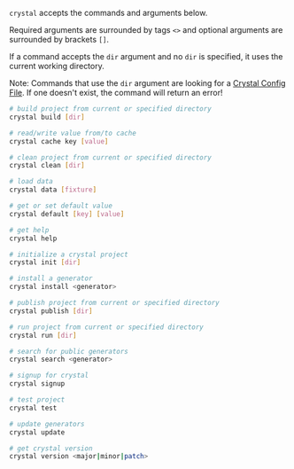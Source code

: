 `crystal` accepts the commands and arguments below.

Required arguments are surrounded by tags `<>` and optional arguments are surrounded by brackets `[]`.

If a command accepts the `dir` argument and no `dir` is specified, it uses the current working directory.

Note: Commands that use the `dir` argument are looking for a [Crystal Config File](/docs#config). If one doesn't exist, the command will return an error!

```sh
# build project from current or specified directory
crystal build [dir]

# read/write value from/to cache
crystal cache key [value]

# clean project from current or specified directory
crystal clean [dir]

# load data
crystal data [fixture]

# get or set default value
crystal default [key] [value]

# get help
crystal help

# initialize a crystal project
crystal init [dir]

# install a generator
crystal install <generator>

# publish project from current or specified directory
crystal publish [dir]

# run project from current or specified directory
crystal run [dir]

# search for public generators
crystal search <generator>

# signup for crystal
crystal signup

# test project
crystal test

# update generators
crystal update

# get crystal version
crystal version <major|minor|patch>
```